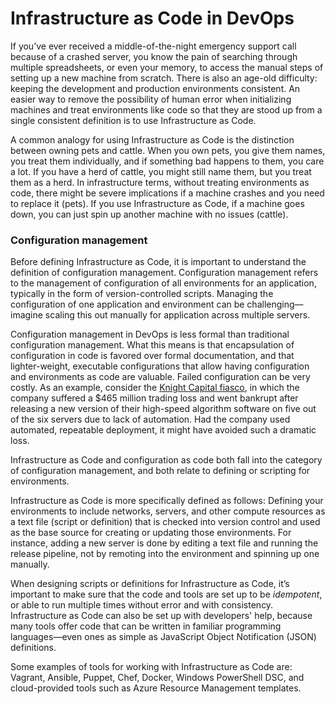 # Infrastructure as Code in DevOps

If you’ve ever received a middle-of-the-night emergency support call because of a crashed server, you know the pain of searching through multiple spreadsheets, or even your memory, to access the manual steps of setting up a new machine from scratch. There is also an age-old difficulty: keeping the development and production environments consistent. An easier way to remove the possibility of human error when initializing machines and treat environments like code so that they are stood up from a single consistent definition is to use Infrastructure as Code.

A common analogy for using Infrastructure as Code is the distinction between owning pets and cattle. When you own pets, you give them names, you treat them individually, and if something bad happens to them, you care a lot. If you have a herd of cattle, you might still name them, but you treat them as a herd. In infrastructure terms, without treating environments as code, there might be severe implications if a machine crashes and you need to replace it (pets). If you use Infrastructure as Code, if a machine goes down, you can just spin up another machine with no issues (cattle).

### Configuration management

Before defining Infrastructure as Code, it is important to understand the definition of configuration management. Configuration management refers to the management of configuration of all environments for an application, typically in the form of version-controlled scripts. Managing the configuration of one application and environment can be challenging—imagine scaling this out manually for application across multiple servers.

Configuration management in DevOps is less formal than traditional configuration management. What this means is that encapsulation of configuration in code is favored over formal documentation, and that lighter-weight, executable configurations that allow having configuration and environments as code are valuable. Failed configuration can be very costly. As an example, consider the [Knight Capital fiasco](https://dougseven.com/2014/04/17/knightmare-a-devops-cautionary-tale/), in which the company suffered a $465 million trading loss and went bankrupt after releasing a new version of their high-speed algorithm software on five out of the six servers due to lack of automation. Had the company used automated, repeatable deployment, it might have avoided such a dramatic loss.

Infrastructure as Code and configuration as code both fall into the category of configuration management, and both relate to defining or scripting for environments. 

Infrastructure as Code is more specifically defined as follows:  Defining your environments to include networks, servers, and other compute resources as a text file (script or definition) that is checked into version control and used as the base source for creating or updating those environments. For instance, adding a new server is done by editing a text file and running the release pipeline, not by remoting into the environment and spinning up one manually.

When designing scripts or definitions for Infrastructure as Code, it’s important to make sure that the code and tools are set up to be *idempotent*, or able to run multiple times without error and with consistency. Infrastructure as Code can also be set up with developers' help, because many tools offer code that can be written in familiar programming languages—even ones as simple as JavaScript Object Notification (JSON) definitions.

Some examples of tools for working with Infrastructure as Code are: Vagrant, Ansible, Puppet, Chef, Docker, Windows PowerShell DSC, and cloud-provided tools such as Azure Resource Management templates.
